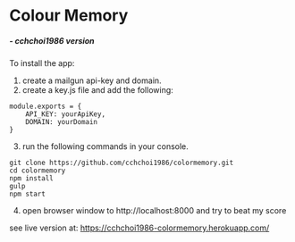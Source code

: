 # Colour Memory 
##### - cchchoi1986 version

To install the app:

1. create a mailgun api-key and domain.
2. create a key.js file and add the following:
```
module.exports = {
    API_KEY: yourApiKey,
    DOMAIN: yourDomain
}
```
3. run the following commands in your console.
```
git clone https://github.com/cchchoi1986/colormemory.git
cd colormemory
npm install
gulp
npm start
```
4. open browser window to http://localhost:8000 and try to beat my score

see live version at: https://cchchoi1986-colormemory.herokuapp.com/